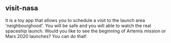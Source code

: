 ## visit-nasa

It is a toy app that allows you to schedule a visit to the launch area 
'neighbourghood'. You will be safe and you will able to watch the real 
spaceship launch. Would you like to see the beginning of Artemis mission 
or Mars 2020 launches? You can do that!


